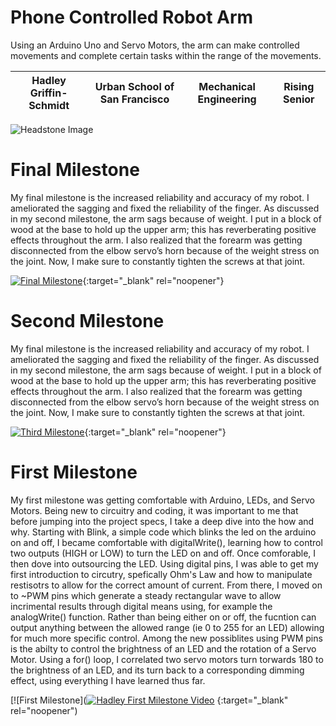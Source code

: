 ﻿# Phone Controlled Robot Arm
Using an Arduino Uno and Servo Motors, the arm can make controlled movements and complete certain tasks within the range of the movements.

| Hadley Griffin-Schmidt | Urban School of San Francisco | Mechanical Engineering | Rising Senior |
|:--:|:--:|:--:|:--:|

![Headstone Image](https://bluestampengineering.com/wp-content/uploads/2016/05/improve.jpg)
  
# Final Milestone
My final milestone is the increased reliability and accuracy of my robot. I ameliorated the sagging and fixed the reliability of the finger. As discussed in my second milestone, the arm sags because of weight. I put in a block of wood at the base to hold up the upper arm; this has reverberating positive effects throughout the arm. I also realized that the forearm was getting disconnected from the elbow servo’s horn because of the weight stress on the joint. Now, I make sure to constantly tighten the screws at that joint. 

[![Final Milestone](https://res.cloudinary.com/marcomontalbano/image/upload/v1612573869/video_to_markdown/images/youtube--F7M7imOVGug-c05b58ac6eb4c4700831b2b3070cd403.jpg )](https://www.youtube.com/watch?v=F7M7imOVGug&feature=emb_logo "Final Milestone"){:target="_blank" rel="noopener"}

# Second Milestone
My final milestone is the increased reliability and accuracy of my robot. I ameliorated the sagging and fixed the reliability of the finger. As discussed in my second milestone, the arm sags because of weight. I put in a block of wood at the base to hold up the upper arm; this has reverberating positive effects throughout the arm. I also realized that the forearm was getting disconnected from the elbow servo’s horn because of the weight stress on the joint. Now, I make sure to constantly tighten the screws at that joint.

[![Third Milestone](https://res.cloudinary.com/marcomontalbano/image/upload/v1612574014/video_to_markdown/images/youtube--y3VAmNlER5Y-c05b58ac6eb4c4700831b2b3070cd403.jpg)](https://www.youtube.com/watch?v=y3VAmNlER5Y&feature=emb_logo "Second Milestone"){:target="_blank" rel="noopener"}
# First Milestone
  

My first milestone was getting comfortable with Arduino, LEDs, and Servo Motors. Being new to circuitry and coding, it was important to me that before jumping into the project specs, I take a deep dive into the how and why. Starting with Blink, a simple code which blinks the led on the arduino on and off, I became comfortable with digitalWrite(), learning how to control two outputs (HIGH or LOW) to turn the LED on and off. Once comforable, I then dove into outsourcing the LED. Using digital pins, I was able to get my first introduction to circutry, spefically Ohm's Law and how to manipulate restisotrs to allow for the correct amount of current. From there, I moved on to  ~PWM pins which generate a steady rectangular wave to allow incrimental results through digital means using, for example the analogWrite() function. Rather than being either on or off, the fucntion can output anything between the allowed range (ie 0 to 255 for an LED) allowing for much more specific control. Among the new possiblites using PWM pins is the abilty to control the brightness of an LED and the rotation of a Servo Motor. Using a for() loop, I correlated two servo motors turn torwards 180 to the brightness of an LED, and its turn back to a corresponding dimming effect, using everything I have learned thus far.

[![First Milestone]([![Hadley First Milestone Video](https://res.cloudinary.com/marcomontalbano/image/upload/v1626463562/video_to_markdown/images/youtube--ouI9OeCi77s-c05b58ac6eb4c4700831b2b3070cd403.jpg)](https://www.youtube.com/watch?v=ouI9OeCi77s "Hadley First Milestone Video") {:target="_blank" rel="noopener")
